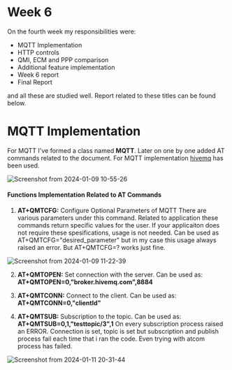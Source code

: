 # Week 6

On the fourth week my responsibilities were:
-   MQTT Implementation
-   HTTP controls
-   QMI, ECM and PPP comparison
-   Additional feature implementation
-   Week 6 report
-	Final Report

and all these are studied well. Report related to these titles can be found below.


# MQTT Implementation
For  MQTT I've formed a class named **MQTT**. Later on one by one added AT commands related to the document. For MQTT implementation [hivemq](https://www.mqtt-dashboard.com/) has been used. 

![Screenshot from 2024-01-09 10-55-26](https://github.com/mnyilmaz/Embedded-Linux/assets/68549106/acd7c4bf-ea6a-4fdc-b71b-d99f8f697b79)

#### Functions Implementation Related to AT Commands
1. **AT+QMTCFG:** Configure Optional Parameters of MQTT
	There are various parameters under this command. Related to application these commands return specific values for the user. If your applicaiton does not require these spesifications, usage is not needed. Can be used as AT+QMTCFG="desired_parameter" but in my case this usage always raised an error. But AT+QMTCFG=? works just fine. 

![Screenshot from 2024-01-09 11-22-39](https://github.com/mnyilmaz/Embedded-Linux/assets/68549106/ee9bc9d2-d78f-4117-854b-0c6f92ef071a)

2.  **AT+QMTOPEN:** Set connection with the server. Can be used as: 			  **AT+QMTOPEN=0,\"broker.hivemq.com\",8884**

3.  **AT+QMTCONN:** Connect to the client. Can be used as: 			  **AT+QMTCONN=0,"clientId"**

4. **AT+QMTSUB:** Subscription to the topic. Can be used as: 			  **AT+QMTSUB=0,1,"testtopic/3",1**
On every subscription process raised an ERROR. Connection is set, topic is set but subscription and publish process fail each time that i ran the code. Even trying with atcom process has failed.

![Screenshot from 2024-01-11 20-31-44](https://github.com/mnyilmaz/Embedded-Linux/assets/68549106/fec09dac-1b57-4c2e-94fa-f58ccd10ef85)

